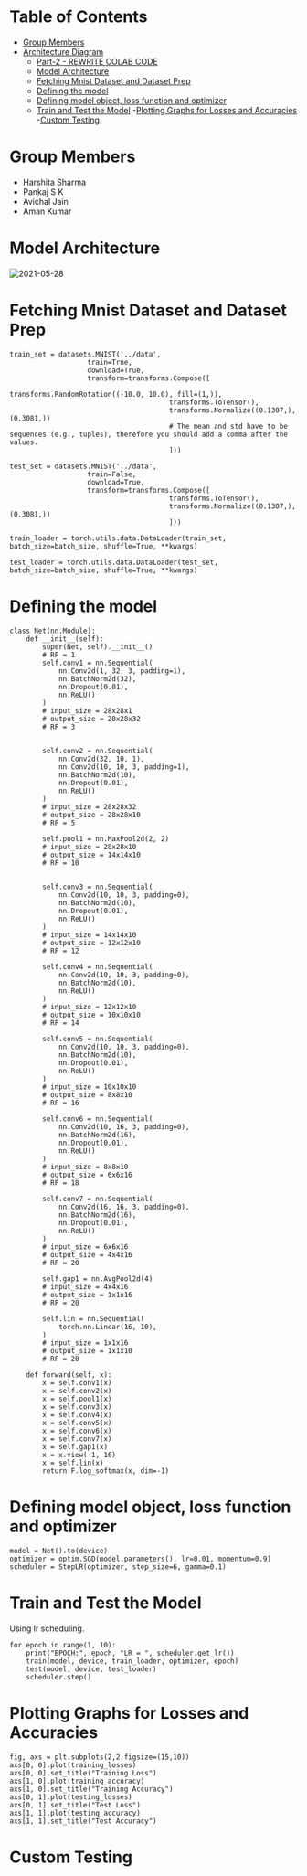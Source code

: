 # Table of Contents
- [Group Members](https://github.com/amanjain487/tsai-eva6/blob/main/Assignments/S4/README_PART2.md#group-members)
- [Architecture Diagram](https://github.com/amanjain487/tsai-eva6/blob/main/Assignments/S4/README_PART2_2.md#table-of-contents)
    - [Part-2 - REWRITE COLAB CODE](https://github.com/amanjain487/tsai-eva6/blob/main/Assignments/S4/README_PART2.md)
    - [Model Architecture](https://github.com/amanjain487/tsai-eva6/blob/main/Assignments/S4/README_PART2.md#neural-network)
    - [Fetching Mnist Dataset and Dataset Prep](https://github.com/amanjain487/tsai-eva6/blob/main/Assignments/S4/README_PART2.md#Fetching-Mnist-Dataset-and-Dataset-Prep)
    - [Defining the model](https://github.com/amanjain487/tsai-eva6/tree/main/Assignments/S4#Defining-the-model)
    - [Defining model object, loss function and optimizer](https://github.com/amanjain487/tsai-eva6/tree/main/Assignments/S4#Defining-model-object,-loss-function-and-optimizer)
    - [Train and Test the Model](https://github.com/amanjain487/tsai-eva6/tree/main/Assignments/S4#Train-and-Test-the-Model)
    -[Plotting Graphs for Losses and Accuracies](https://github.com/amanjain487/tsai-eva6/tree/main/Assignments/S4#Plotting-Graphs-for-Losses-and-Accuracies)
    -[Custom Testing](https://github.com/amanjain487/tsai-eva6/tree/main/Assignments/S4#Custom-Testing)

# Group Members
- Harshita Sharma
- Pankaj S K
- Avichal Jain
- Aman Kumar

# Model Architecture
![2021-05-28](https://user-images.githubusercontent.com/16293041/119993770-90a5c400-bfe9-11eb-8afe-a164e5f7d34b.jpg)

# Fetching Mnist Dataset and Dataset Prep

```
train_set = datasets.MNIST('../data', 
                   train=True, 
                   download=True,
                   transform=transforms.Compose([
                                       transforms.RandomRotation((-10.0, 10.0), fill=(1,)),
                                       transforms.ToTensor(),
                                       transforms.Normalize((0.1307,), (0.3081,)) 
                                       # The mean and std have to be sequences (e.g., tuples), therefore you should add a comma after the values. 
                                       ]))

test_set = datasets.MNIST('../data', 
                   train=False, 
                   download=True,
                   transform=transforms.Compose([
                                       transforms.ToTensor(),
                                       transforms.Normalize((0.1307,), (0.3081,))
                                       ]))

```
```
train_loader = torch.utils.data.DataLoader(train_set, batch_size=batch_size, shuffle=True, **kwargs)

test_loader = torch.utils.data.DataLoader(test_set, batch_size=batch_size, shuffle=True, **kwargs)

```

# Defining the model

```
class Net(nn.Module):
    def __init__(self):
        super(Net, self).__init__()
        # RF = 1
        self.conv1 = nn.Sequential(
            nn.Conv2d(1, 32, 3, padding=1),
            nn.BatchNorm2d(32),
            nn.Dropout(0.01),
            nn.ReLU()
        ) 
        # input_size = 28x28x1
        # output_size = 28x28x32
        # RF = 3


        self.conv2 = nn.Sequential(
            nn.Conv2d(32, 10, 1),
            nn.Conv2d(10, 10, 3, padding=1),
            nn.BatchNorm2d(10),
            nn.Dropout(0.01),
            nn.ReLU()
        ) 
        # input_size = 28x28x32
        # output_size = 28x28x10
        # RF = 5

        self.pool1 = nn.MaxPool2d(2, 2) 
        # input_size = 28x28x10
        # output_size = 14x14x10
        # RF = 10


        self.conv3 = nn.Sequential(
            nn.Conv2d(10, 10, 3, padding=0),
            nn.BatchNorm2d(10),
            nn.Dropout(0.01),
            nn.ReLU()
        ) 
        # input_size = 14x14x10
        # output_size = 12x12x10
        # RF = 12

        self.conv4 = nn.Sequential(
            nn.Conv2d(10, 10, 3, padding=0),
            nn.BatchNorm2d(10),
            nn.ReLU()
        ) 
        # input_size = 12x12x10
        # output_size = 10x10x10
        # RF = 14

        self.conv5 = nn.Sequential(
            nn.Conv2d(10, 10, 3, padding=0),
            nn.BatchNorm2d(10),
            nn.Dropout(0.01),
            nn.ReLU()
        ) 
        # input_size = 10x10x10
        # output_size = 8x8x10
        # RF = 16

        self.conv6 = nn.Sequential(
            nn.Conv2d(10, 16, 3, padding=0),
            nn.BatchNorm2d(16),
            nn.Dropout(0.01),
            nn.ReLU()
        ) 
        # input_size = 8x8x10
        # output_size = 6x6x16
        # RF = 18

        self.conv7 = nn.Sequential(
            nn.Conv2d(16, 16, 3, padding=0),
            nn.BatchNorm2d(16),
            nn.Dropout(0.01),
            nn.ReLU()
        ) 
        # input_size = 6x6x16
        # output_size = 4x4x16
        # RF = 20

        self.gap1 = nn.AvgPool2d(4) 
        # input_size = 4x4x16
        # output_size = 1x1x16
        # RF = 20

        self.lin = nn.Sequential(
            torch.nn.Linear(16, 10),
        ) 
        # input_size = 1x1x16
        # output_size = 1x1x10
        # RF = 20

    def forward(self, x):
        x = self.conv1(x)
        x = self.conv2(x)
        x = self.pool1(x)
        x = self.conv3(x)
        x = self.conv4(x)
        x = self.conv5(x)
        x = self.conv6(x)
        x = self.conv7(x)
        x = self.gap1(x)
        x = x.view(-1, 16)
        x = self.lin(x)
        return F.log_softmax(x, dim=-1)
```

# Defining model object, loss function and optimizer

```
model = Net().to(device)
optimizer = optim.SGD(model.parameters(), lr=0.01, momentum=0.9)
scheduler = StepLR(optimizer, step_size=6, gamma=0.1)
```


# Train and Test the Model
Using lr scheduling.
```
for epoch in range(1, 10):
    print("EPOCH:", epoch, "LR = ", scheduler.get_lr())
    train(model, device, train_loader, optimizer, epoch)
    test(model, device, test_loader)
    scheduler.step()
```

# Plotting Graphs for Losses and Accuracies
```
fig, axs = plt.subplots(2,2,figsize=(15,10))
axs[0, 0].plot(training_losses)
axs[0, 0].set_title("Training Loss")
axs[1, 0].plot(training_accuracy)
axs[1, 0].set_title("Training Accuracy")
axs[0, 1].plot(testing_losses)
axs[0, 1].set_title("Test Loss")
axs[1, 1].plot(testing_accuracy)
axs[1, 1].set_title("Test Accuracy")
```

# Custom Testing




